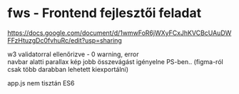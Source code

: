 # fws - Frontend fejlesztői feladat

https://docs.google.com/document/d/1wmwFoR6jWXyFCxJhKVCBcUAuDWFFzHtuzgDc0fvhuRc/edit?usp=sharing <br>

w3 validatorral ellenőrizve - 0 warning, error <br>
navbar alatti parallax kép jobb összevágást igényelne PS-ben.. (figma-ról csak több darabban lehetett kiexportálni) <br>

app.js nem tisztán ES6
